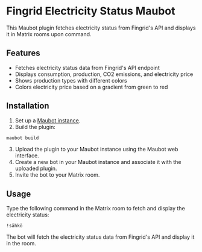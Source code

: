 # Fingrid Electricity Status Maubot

This Maubot plugin fetches electricity status from Fingrid's API and displays it in Matrix rooms upon command.

## Features

- Fetches electricity status data from Fingrid's API endpoint
- Displays consumption, production, CO2 emissions, and electricity price
- Shows production types with different colors
- Colors electricity price based on a gradient from green to red

## Installation

1. Set up a [Maubot instance](https://github.com/maubot/maubot).
2. Build the plugin:

```bash
maubot build
```

3. Upload the plugin to your Maubot instance using the Maubot web interface.
4. Create a new bot in your Maubot instance and associate it with the uploaded plugin.
5. Invite the bot to your Matrix room.

## Usage

Type the following command in the Matrix room to fetch and display the electricity status:

```
!sähkö
```

The bot will fetch the electricity status data from Fingrid's API and display it in the room.
